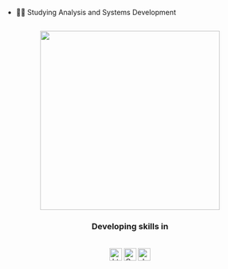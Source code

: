 - 👨‍💻 Studying Analysis and Systems Development

<h2></h2>

<div align="center">
  <img align="center" width="360" src="https://i2.wp.com/allhtaccess.info/wp-content/uploads/2018/03/programming.gif?fit=1281%2C716&ssl=1"/>
</div>
<h3 align="center" color="red">Developing skills in</h3>
<br>
<div align="center">
  <img align="center" alt="html5" height="25" src="https://img.shields.io/badge/HTML5-E34F26?style=for-the-badge&logo=html5&logoColor=white">
  <img align="center" alt="Css" height="25" src="https://img.shields.io/badge/CSS3-1572B6?style=for-the-badge&logo=css3&logoColor=white">
  <img align="center" alt="JavaScript" height="25"src="https://img.shields.io/badge/JavaScript-323330?style=for-the-badge&logo=javascript&logoColor=F7DF1E">
  
</div>
<br>
